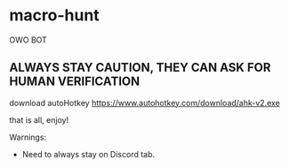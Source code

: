 # macro-hunt
OWO BOT

## ALWAYS STAY CAUTION, THEY CAN ASK FOR HUMAN VERIFICATION

download autoHotkey https://www.autohotkey.com/download/ahk-v2.exe

that is all, enjoy!

Warnings:
- Need to always stay on Discord tab.
